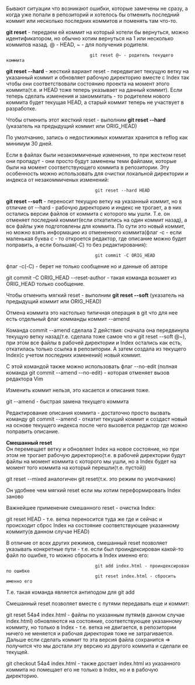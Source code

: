 Бывают ситуации что возникают ошибки, которые замечены не сразу, а когда уже попали в репозиторий и хотелось бы отменить последний коммит или несколько последних коммитов и поменять там что-то.  

**git reset** - передаем ей коммит на который хотели бы вернуться, можно идентификатором, но обычно хотим вернуться на 1 или несколько коммитов назад. @ - HEAD, ~ - для получения родителя.  

                                    git reset @~ - родитель текущего коммита  

**git reset --hard** - жесткий вариант reset - передвигает текущую ветку на указанный коммит и обновляет рабочую директорию вместе с Index так чтобы они соответствовали состоянию проекта на момент этого коммита(т.е. и HEAD тоже теперь указывает на данный коммит). Если теперь сделать изменения и закоммитать - то родителем нового коммита будет текущая HEAD, а старый коммит теперь не участвует в разработке.  

Чтобы отменить этот жесткий reset - выполним **git reset --hard** (указатель на предыдущий коммит или ORIG_HEAD)  

По умолчанию, запись о недостижимых коммитах хранится в reflog как минимум 30 дней.  

Если в файлах были незакоммиченые изменения, то при жестком reset они пропадут - они просто будут заменены теми файлами, которые были на момент соответствующего коммита в репозитории. Эту особенность можно использовать для очистки локальной директории и индекса от незакоммиченых изменений:  

                                      git reset --hard HEAD

**git reset --soft** - переносит текущую ветку на указанный коммит, но в отличие от --hard - рабочую директорию и индекс не трогает, а в них остались версии файлов от коммита с которого мы ушли. Т.е. он отменяет последний коммит(если откатились на один коммит назад), а все файлы уже подготовлены для коммита. По сути это новый коммит, но можно взять информацию из отмененного коммита(флаг -c - если маленькая буква с - то откроется редактор, где описание можно будет поправить, а если большая(-С) то без редактирования):  

                                      git commit -С ORIG_HEAD  

флаг -с(-С) - берет не только сообщение но и данные об авторе  

git commit -C ORIG_HEAD --reset-author - такая  команда возьмет из ORIG_HEAD только сообщение.  

Чтобы отменить мягкий reset - выполним **git reset --soft** (указатель на предыдущий коммит или ORIG_HEAD)  

Отмена коммита это настолько типичная операция в git что для нее есть отдельный флаг комманды коммит --amend  

Команда commit --amend сделала 2 действия: сначала она передвинула текущую ветку назад(т.е. сделала тоже самое что и git reset --soft @~), при этом все файлы в рабочей директории и Index остались как есть, откатилась только ссылка в репозитории. А затем создала из текущего Index(с учетом последних изменений) новый коммит.  

С этой командой также можно использовать флаг --no-edit (полная команда git commit --amend --no-edit) - которая отменяет вызов редактора Vim

Изменить коммит нельзя, это касается и описания тоже.  

git --amend - быстрая замена текущего коммита  

Редактирование описания коммита - достаточно просто вызвать команду git commit --amend - откатит текущий коммит и создаст новый на основе текущего индекса после чего вызовется редактор где можно поправить описание.  

**Смешанный reset**  
Он перемещает ветку и обновляет Index на новое состояние, но при этом не трогает рабочую директорию(т.е. в рабочей директории будут файлы на момент коммита с которого мы ушли, но а Index будет на момент того коммита на который перешли(т.е. пустой))  

git reset --mixed аналогичен git reset(т.к. это режим по умолчанию)  

Он удобнее чем мягкий reset если мы хотим переформировать Index заново  

Важнейшее применение смешанного reset - очистка Index:  

git reset HEAD - т.е. ветка переносится туда же где и сейчас и происходит сброс Index на состояние соответствующее указанному коммиту(в данном случае HEAD)  

В отличие от всех других режимов, смешанный reset позволяет указывать конкретные пути - т.е. если был проиндексирован какой-то файл по ошибке, то можно сбросить в Index именно его:  

                                      git add index.html - проиндексирован по ошибке
                                      git reset index.html - сбросить именно его  

Т.е. такая команда является антиподом для git add  

Смешанный reset позволяет вместе с путями передавать еще и коммит:  

git reset 54a4 index.html - файлы по указанным путям(в данном случае index.html) обновляются на состояние, соответствующее указанному коммиту, но только в Index - т.е. ветка не двигается, в репозитории ничего не меняется и рабочая директория тоже не затрагивается. Дальше если сделать коммит то эта версия файла сохранится => получится что мы достали эту версию из другого коммита и сделали ее текущей.  

git checkout 54a4 index.html - также достает index.html из указанного коммита но помещает его не только в Index, но и в рабочую директорию.  

